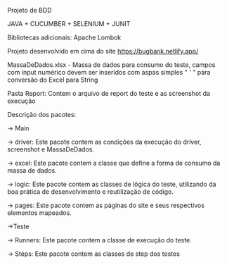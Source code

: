 Projeto de BDD

JAVA + CUCUMBER + SELENIUM + JUNIT

Bibliotecas adicionais:
Apache
Lombok


Projeto desenvolvido em cima do site https://bugbank.netlify.app/


MassaDeDados.xlsx - Massa de dados para consumo do teste, campos com input numérico devem ser inseridos com aspas simples " ' " para conversão do Excel para String

Pasta Report: Contem o arquivo de report do teste e as screenshot da execução


Descrição dos pacotes:

-> Main

-> driver: Este pacote contem as condições da execução do driver, screenshot e MassaDeDados.

-> excel: Este pacote contem a classe que define a forma de consumo da massa de dados.

-> logic: Este pacote contem as classes de lógica do teste, utilizando da boa prática de desenvolvimento e reutilização de código.

-> pages: Este pacote contem as páginas do site e seus respectivos elementos mapeados.

->Teste

-> Runners: Este pacote contem a classe de execução do teste.

-> Steps: Este pacote contem as classes de step dos  testes
